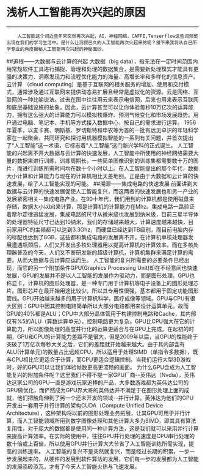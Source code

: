 # 浅析人工智能再次兴起的原因




-------------------
        人工智能这个词近些年来突然再次兴起，AI，神经网络，CAFFE,Tenserflow这些词频繁出现在我们的学习生活中。是什么让沉寂已久的人工智能再次火起来的呢？接下来我将从自己所学专业的角度揭秘人工智能再次兴起的神秘面纱。
##追根——大数据与云计算的兴起
        大数据（big data），指无法在一定时间范围内用常规软件工具进行捕捉、管理和处理的数据集合，是需要新处理模式才能具有更强的决策力、洞察发现力和流程优化能力的海量、高增长率和多样化的信息资产。
        云计算  （cloud computing）是基于互联网的相关服务的增加、使用和交付模式，通常涉及通过互联网来提供动态易扩展且经常是虚拟化的资源。云是网络、互联网的一种比喻说法。过去在图中往往用云来表示电信网，后来也用来表示互联网和底层基础设施的抽象。因此，云计算甚至可以让你体验每秒10万亿次的运算能力，拥有这么强大的计算能力可以模拟核爆炸、预测气候变化和市场发展趋势。用户通过电脑、笔记本、手机等方式接入数据中心，按自己的需求进行运算。 
        1956年夏季，以麦卡赛、明斯基、罗切斯特和申农等为首的一批有远见卓识的年轻科学家在一起聚会，共同研究和探讨用机器模拟智能的一系列有关问题，并首次提出了“人工智能”这一术语，它标志着“人工智能”这门新兴学科的正式诞生。
        人工智能的兴起离不开大数据与云计算的快速发展，人工智能中所使用的神经网络需要大量的数据来进行训练，训练周期长，一些简单图像识别的训练集都需要数十万的图片，而进行训练所需时间均在数十个小时以上。在人工智能提出的那个年代，数据大小计算和计算能力与现在的计算机相比天差地别。正是由于大数据和云计算的快速发展，给了人工智能实现的可能。
##溯源——集成电路的快速发展
       前面讲到大数据与云计算的快速发展促使人工智能复兴，而这两者的快速发展也和另一产业的发展紧密相关--集成电路产业。在90十年代，我们用到的计算机都是使用磁盘来存储，数据大小以bit来计算，那是计算机的计算能力在Mhz。集成电路一路验证着摩尔定律迅猛发展，集成电路的尺寸从微米级也发展到纳米级，目前三星半导体的处理器特征尺寸已达到10纳米，我们的存储越来越大，计算速度越来越快，目前家用PC的主频都可以达到3.3Ghz，而硬盘已经达到TB级别，而目前电脑内存的标配也达到了8GB，这些都和集成电路的发展离不开。在计算机单核处理器发展遭遇瓶颈后，人们又开发出多核处理器用以提高计算机的计算效率。而在多核处理器普及的今天，人们又不断研发新的超级计算机，计算机集群来满足计算的需要。从而大数据与云计算应运而生。
       人工智能的复兴所需要的必要条件已经出现，而它的另一个附加条件GPU(Graphics Processing Unit)却在不经意间也快速发展，GPU的发展并不是以人工智能的发展作为驱动力，而是图形处理。GPU也称显卡，计算机的图形处理器，是一种专门用于计算机等电子设备上的图形处理芯片。图形芯片在最开始用途比较少，所以其专用性很强，基本都用于固定功能图形管线。GPU开始越来越多的用于计算机科学，医疗成像等领域。GPU与CPU有很大区别：GPU中因其控制电路简单所以大部分电路都用来设计运算单元，故而GPU的40%都是ALU；CPU中大部分晶体管用于构建控制电路和Cache，其内部仅有%5的ALU（算数运算单元），控制电路更为复杂。GPU比CPU强大在它的计算能力，所以图像处理的高度并行化的运算更适合与在GPU上完成。在起初的时期，GPU和CPU的计算能力差距不是很大，但是2009年以后，当GPU的性能终于突破了1万亿次每秒大关之后，它们的差距就开始越来越大。由于其内部含有ALU(计算单元)的数量占比远超CPU，所以适用于处理SIMD（单指令多数据），既与CPU相比它更适合于计算，而CPU更适合逻辑控制。当我们运行大型3D游戏时，好的GPU可以让我们体验帧数更高更流畅的画面。
       为什么GPU会成为人工智能复兴的附加条件呢？这里我们不得不提一家GPU厂商--英伟达（Nvdia），英伟达这家公司的GPU一直是游戏玩家追捧的产品，大多数游戏都为英伟达公司的GPU做优化，而俨然成为GPU界大哥的英伟达并不满足于在图形处理上面的成就，他们把触角伸到了另一个还未开发的领域--并行计算。英伟达为他们的GPU开发出一套用于并行计算的架构CUDA（Compute Unified Device Architecture），这种架构将以前的图形处理业务拓展，让其GPU可用于并行计算，而人工智能领域所用到数字图像处理和其他计算大多为SIMD，即其具有算法复用性，对于庞大的数据都是使用同一种计算方法，这是我们就可以采用并行计算来提高计算效率。在实际的使用中，往往GPU并行处理的速度是CPU串行处理的数十倍或上百倍，所以使用GPU并行计算大大节省了人工智能训练所需实现，提高的训练速率。
       人工智能的复兴不是突然就复兴，而是经过长期的积累，一步一步发展起来的，从硬件的发展到软件算法的发展，它们每一步的发展都为人工智能的发展添砖添瓦，才有了今天人工智能火热与飞速发展。
